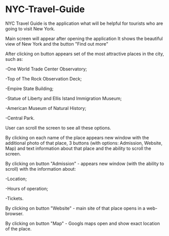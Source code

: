 ﻿# NYC-Travel-Guide
NYC Travel Guide is the application what will be helpful for tourists who are going to visit New York.

Main screen will appear after opening the application
It shows the beautiful view of New York and the button "Find out more"

After clicking on button appears set of the most attractive places in the city, such as:

-One World Trade Center Observatory;

-Top of The Rock Observation Deck;

-Empire State Building;

-Statue of Liberty and Ellis Istand Immigration Museum;

-American Museum of Natural History;

-Central Park.

User can scroll the screen to see all these options.

By clicking on each name of the place appears new window with the additional photo of that place, 
3 buttons (with options: Admission, Website, Map) and text information about that place and the ability to scroll the screen.

By clicking on button "Admission" - appears new window (with the ability to scroll) with the information about:

-Location;

-Hours of operation;

-Tickets.

By clicking on button "Website" - main site of that place opens in a web-browser.

By clicking on button "Map" - Googls maps open and show exact location of the place.


